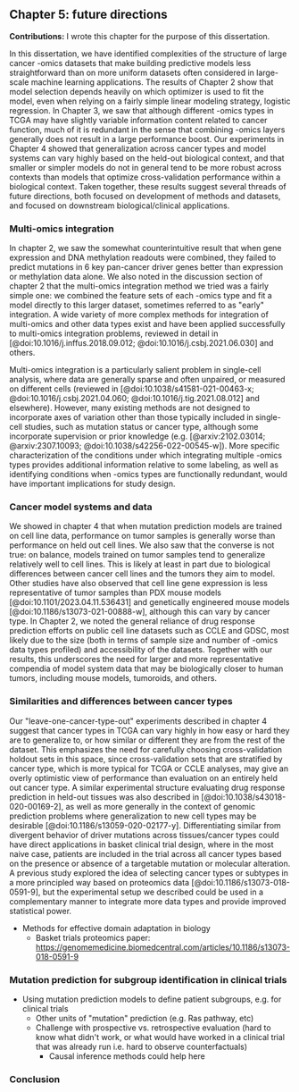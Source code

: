 ## Chapter 5: future directions

**Contributions:**
I wrote this chapter for the purpose of this dissertation.

In this dissertation, we have identified complexities of the structure of large cancer -omics datasets that make building predictive models less straightforward than on more uniform datasets often considered in large-scale machine learning applications.
The results of Chapter 2 show that model selection depends heavily on which optimizer is used to fit the model, even when relying on a fairly simple linear modeling strategy, logistic regression.
In Chapter 3, we saw that although different -omics types in TCGA may have slightly variable information content related to cancer function, much of it is redundant in the sense that combining -omics layers generally does not result in a large performance boost.
Our experiments in Chapter 4 showed that generalization across cancer types and model systems can vary highly based on the held-out biological context, and that smaller or simpler models do not in general tend to be more robust across contexts than models that optimize cross-validation performance within a biological context.
Taken together, these results suggest several threads of future directions, both focused on development of methods and datasets, and focused on downstream biological/clinical applications.

### Multi-omics integration

In chapter 2, we saw the somewhat counterintuitive result that when gene expression and DNA methylation readouts were combined, they failed to predict mutations in 6 key pan-cancer driver genes better than expression or methylation data alone.
We also noted in the discussion section of chapter 2 that the multi-omics integration method we tried was a fairly simple one: we combined the feature sets of each -omics type and fit a model directly to this larger dataset, sometimes referred to as "early" integration.
A wide variety of more complex methods for integration of multi-omics and other data types exist and have been applied successfully to multi-omics integration problems, reviewed in detail in [@doi:10.1016/j.inffus.2018.09.012; @doi:10.1016/j.csbj.2021.06.030] and others.

Multi-omics integration is a particularly salient problem in single-cell analysis, where data are generally sparse and often unpaired, or measured on different cells (reviewed in [@doi:10.1038/s41581-021-00463-x; @doi:10.1016/j.csbj.2021.04.060; @doi:10.1016/j.tig.2021.08.012] and elsewhere).
However, many existing methods are not designed to incorporate axes of variation other than those typically included in single-cell studies, such as mutation status or cancer type, although some incorporate supervision or prior knowledge (e.g. [@arxiv:2102.03014; @arxiv:2307.10093; @doi:10.1038/s42256-022-00545-w]).
More specific characterization of the conditions under which integrating multiple -omics types provides additional information relative to some labeling, as well as identifying conditions when -omics types are functionally redundant, would have important implications for study design.

### Cancer model systems and data

We showed in chapter 4 that when mutation prediction models are trained on cell line data, performance on tumor samples is generally worse than performance on held out cell lines.
We also saw that the converse is not true: on balance, models trained on tumor samples tend to generalize relatively well to cell lines.
This is likely at least in part due to biological differences between cancer cell lines and the tumors they aim to model.
Other studies have also observed that cell line gene expression is less representative of tumor samples than PDX mouse models [@doi:10.1101/2023.04.11.536431] and genetically engineered mouse models [@doi:10.1186/s13073-021-00888-w], although this can vary by cancer type.
In Chapter 2, we noted the general reliance of drug response prediction efforts on public cell line datasets such as CCLE and GDSC, most likely due to the size (both in terms of sample size and number of -omics data types profiled) and accessibility of the datasets.
Together with our results, this underscores the need for larger and more representative compendia of model system data that may be biologically closer to human tumors, including mouse models, tumoroids, and others.

### Similarities and differences between cancer types

Our "leave-one-cancer-type-out" experiments described in chapter 4 suggest that cancer types in TCGA can vary highly in how easy or hard they are to generalize to, or how similar or different they are from the rest of the dataset.
This emphasizes the need for carefully choosing cross-validation holdout sets in this space, since cross-validation sets that are stratified by cancer type, which is more typical for TCGA or CCLE analyses, may give an overly optimistic view of performance than evaluation on an entirely held out cancer type.
A similar experimental structure evaluating drug response prediction in held-out tissues was also described in [@doi:10.1038/s43018-020-00169-2], as well as more generally in the context of genomic prediction problems where generalization to new cell types may be desirable [@doi:10.1186/s13059-020-02177-y].
Differentiating similar from divergent behavior of driver mutations across tissues/cancer types could have direct applications in basket clinical trial design, where in the most naive case, patients are included in the trial across all cancer types based on the presence or absence of a targetable mutation or molecular alteration.
A previous study explored the idea of selecting cancer types or subtypes in a more principled way based on proteomics data [@doi:10.1186/s13073-018-0591-9], but the experimental setup we described could be used in a complementary manner to integrate more data types and provide improved statistical power.

- Methods for effective domain adaptation in biology
    - Basket trials proteomics paper: https://genomemedicine.biomedcentral.com/articles/10.1186/s13073-018-0591-9

### Mutation prediction for subgroup identification in clinical trials

- Using mutation prediction models to define patient subgroups, e.g. for clinical trials
    - Other units of "mutation" prediction (e.g. Ras pathway, etc)
    - Challenge with prospective vs. retrospective evaluation (hard to know what didn't work,
      or what would have worked in a clinical trial that was already run i.e. hard to observe
      counterfactuals)
        - Causal inference methods could help here

### Conclusion
